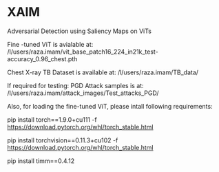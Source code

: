 # XAIM
Adversarial Detection using Saliency Maps on ViTs

Fine -tuned ViT is avialable at: /l/users/raza.imam/vit_base_patch16_224_in21k_test-accuracy_0.96_chest.pth

Chest X-ray TB Dataset is available at: /l/users/raza.imam/TB_data/

If required for testing: PGD Attack samples is at:  /l/users/raza.imam/attack_images/Test_attacks_PGD/


Also, for loading the fine-tuned ViT, please intall following requirements:

pip install torch==1.9.0+cu111 -f https://download.pytorch.org/whl/torch_stable.html

pip install torchvision==0.11.3+cu102 -f https://download.pytorch.org/whl/torch_stable.html

pip install timm==0.4.12

